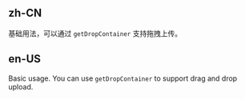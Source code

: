 ## zh-CN

基础用法，可以通过 `getDropContainer` 支持拖拽上传。

## en-US

Basic usage. You can use `getDropContainer` to support drag and drop upload.
